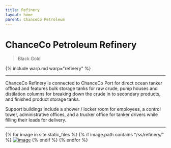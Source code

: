 ```yaml
---
title: Refinery
layout: home
parent: ChanceCo Petroleum
---
```


# ChanceCo Petroleum Refinery
> Black Gold

{% include warp.md warp="refinery" %}

---

ChanceCo Refinery is connected to ChanceCo Port for direct ocean tanker offload and features bulk storage tanks for raw crude, pump houses and distilation columns for breaking down the crude in to secondary products, and finished product storage tanks.

Support buildings include a shower / locker room for employees, a control tower, administrative offices, and a trucker office for tanker drivers while filling their loads for delivery.

---

{% for image in site.static_files %}
{% if image.path contains "/ss/refinery/" %}
<a href="{{ image.path }}"><img src="{{ image.path }}" alt="image" /></a>
{% endif %}
{% endfor %}